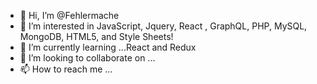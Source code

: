 - 👋 Hi, I’m @Fehlermache
- 👀 I’m interested in JavaScript, Jquery, React , GraphQL, PHP, MySQL, MongoDB, HTML5, and Style Sheets! 
- 🌱 I’m currently learning ...React and Redux
- 💞️ I’m looking to collaborate on ... 
- 📫 How to reach me ...

<!---
Fehlermache/Fehlermache is a ✨ special ✨ repository because its `README.md` (this file) appears on your GitHub profile.
You can click the Preview link to take a look at your changes.
--->
